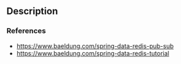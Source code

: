 ## Description

### References
* https://www.baeldung.com/spring-data-redis-pub-sub
* https://www.baeldung.com/spring-data-redis-tutorial